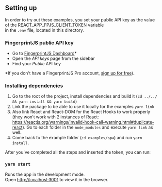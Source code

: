 ## Setting up
In order to try out these examples, you set your public API key as the value of the REACT_APP_FPJS_CLIENT_TOKEN variable\
in the `.env` file, located in this directory.

### FingerprintJS public API key
- Go to [FingerprintJS Dashboard](https://dashboard.fingerprintjs.com/)*
- Open the _API keys_ page from the sidebar
- Find your _Public_ API key

*If you don't have a FingerprintJS Pro account, [sign up for free](https://dashboard.fingerprintjs.com/signup/)).

### Installing dependencies
1. Go to the root of the project, install dependencies and build it (`cd ../../ && yarn install && yarn build`)
2. Link the package to be able to use it locally for the examples `yarn link`
3. Also link React and React-DOM for the React Hooks to work properly (they won't work with 2 instances of React: https://reactjs.org/warnings/invalid-hook-call-warning.html#duplicate-react). Go to each folder in the `node_modules` and execute `yarn link` as well.
4. Come back to the example folder (`cd examples/spa`) and run `yarn install`.

After you've completed all the steps and inserted the token, you can run:

### `yarn start`

Runs the app in the development mode.\
Open [http://localhost:3001](http://localhost:3001) to view it in the browser.
